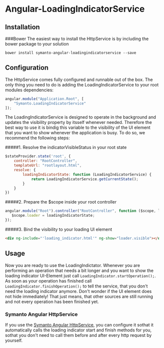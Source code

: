 # Angular-LoadingIndicatorService
## Installation
###Bower
The easiest way to install the HttpService is by including the bower package to your solution
```shell
bower install symanto-angular-loadingindicatorservice --save
```

## Configuration
The HttpService comes fully configured and runnable out of the box. The only thing you need to do is adding the LoadingIndicatorService to your root modules dependencies:
```javascript
angular.module("Application.Root", [
    "Symanto.LoadingIndicatorService"
]);
```
The LoadingIndicatorService is designed to operate in the background and updates the visibility property by itsself whenever needed. Therefore the best way to use it is bindig this variable to the visibility of the UI element that you want to show whenever the application is busy. To do so, we recommend the following steps:

#####1. Resolve the indicatorVisibleStatus in your root state
```javascript
$stateProvider.state('root', {
    controller: "RootController",
    templateUrl: "rootlayout.html",
    resolve: {
        loadingIndicatorState: function (LoadingIndicatorService) {
            return LoadingIndicatorService.getCurrentState();
        }
    }
})
```
#####2. Prepare the $scope inside your root controller
```javascript
angular.module("Root").controller("RootController", function ($scope, loadingIndicatorState) {
   $scope.loader = loadingIndicatorState;
});
```
#####3. Bind the visibility to your loading UI element
```html
<div ng-include="'loading_indicator.html'" ng-show="loader.visible"></div>
```

## Usage
Now you are ready to use the LoadingIndictator. Whenever you are performing an operation that needs a bit longer and you want to show the loading indicator UI-Element just call ```LoadingIndicator.startOperation();```. As soon as your operation has finished call ```LoadingIndicator.finishOperation();``` to tell the service, that you don't need the loading indicator anymore. Don't wonder if the UI element does not hide immediately! That just means, that other sources are still running and not every operation has been finished yet.

### Symanto Angular HttpService
If you use the [Symanto Angular HttpService][1], you can configure it sothat it automatically calls the loading indicator start and finish methods for you, sothat you don't need to call them before and after every http request by yourself.

[1]: https://github.com/Symanto/Angular-HttpService
